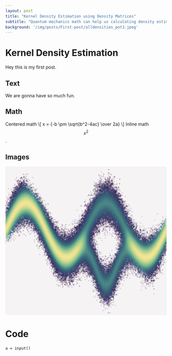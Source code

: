 ```yaml
---
layout: post
title: "Kernel Density Estimation using Density Matrices"
subtitle: "Quantum mechanics math can help us calculating density estimates faster"
background: '/img/posts/First-post/alldensities_pot3.jpeg'
---
```

<script src="https://polyfill.io/v3/polyfill.min.js?features=es6"></script>
<script id="MathJax-script" async src="https://cdn.jsdelivr.net/npm/mathjax@3/es5/tex-mml-chtml.js"></script>


# Kernel Density Estimation
Hey this is my first post.
## Text
We are gonna have so much fun.

## Math
Centered math
\\[ x = {-b \pm \sqrt{b^2-4ac} \over 2a} \\]
Inline math $$x^2$$.

## Images
![imagen](/img/posts/First-post/alldensities_pot3.jpeg)

# Code
```
a = input()

```



